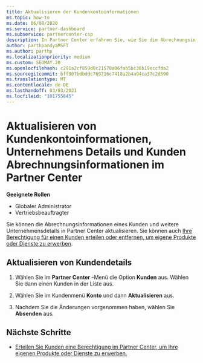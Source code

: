 ```yaml
---
title: Aktualisieren der Kundenkontoinformationen
ms.topic: how-to
ms.date: 06/08/2020
ms.service: partner-dashboard
ms.subservice: partnercenter-csp
description: In Partner Center erfahren Sie, wie Sie die Abrechnungsinformationen eines Kunden aktualisieren oder Unternehmens Details aktualisieren.
author: parthpandyaMSFT
ms.author: parthp
ms.localizationpriority: medium
ms.custom: SEOMAY.20
ms.openlocfilehash: c291a2cf859d0c21570a06fab5bc36b19eccfda2
ms.sourcegitcommit: bff907bdbddc769716c7418a2b4a94ca37c2d590
ms.translationtype: MT
ms.contentlocale: de-DE
ms.lasthandoff: 03/03/2021
ms.locfileid: "101755845"
---
```

# <a name="update-customer-account-info-company-details-and-customer-billing-information-in-partner-center"></a>Aktualisieren von Kundenkontoinformationen, Unternehmens Details und Kunden Abrechnungsinformationen im Partner Center

**Geeignete Rollen**

- Globaler Administrator
- Vertriebsbeauftragter

Sie können die Abrechnungsinformationen eines Kunden und weitere Unternehmensdetails in Partner Center aktualisieren. Sie können auch [Ihre Berechtigung für einen Kunden erteilen oder entfernen, um eigene Produkte oder Dienste zu erwerben](give-customers-permission.md).

## <a name="update-customer-details"></a>Aktualisieren von Kundendetails

1. Wählen Sie im **Partner Center** -Menü die Option **Kunden** aus. Wählen Sie dann einen Kunden in der Liste aus.

2. Wählen Sie im Kundenmenü **Konto** und dann **Aktualisieren** aus.

3. Nachdem Sie die Änderungen vorgenommen haben, wählen Sie **Absenden** aus.

## <a name="next-steps"></a>Nächste Schritte

- [Erteilen Sie Kunden eine Berechtigung im Partner Center, um Ihre eigenen Produkte oder Dienste zu erwerben.](give-customers-permission.md)